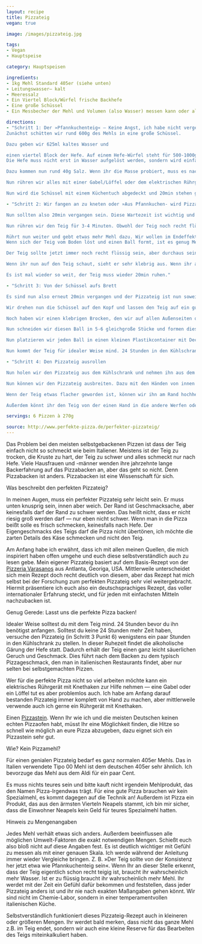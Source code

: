```yaml
---
layout: recipe
title: Pizzateig
vegan: true

image: /images/pizzateig.jpg

tags:
- Vegan
- Hauptspeise

category: Hauptspeisen

ingredients:
- 1kg Mehl Standard 405er (siehe unten)
- Leitungswasser– kalt
- Meeressalz
- Ein Viertel Block/Würfel frische Backhefe
- Eine große Schüssel
- Ein Messbecher der Mehl und Volumen (also Wasser) messen kann oder alternativ eine Küchenwaage

directions:
- "Schritt 1: Der »Pfannkuchenteig« — Keine Angst, ich habe nicht vergessen, dass wir Pizza backen.
Zunächst schütten wir rund 600g des Mehls in eine große Schüssel.

Dazu geben wir 625ml kaltes Wasser und

einen viertel Block der Hefe. Auf einem Hefe-Würfel steht für 500-1000g Mehl, aber wir verwenden bewusst deutlich weniger als auf der Packung steht. Keine Angst der Teig wird trotzdem genug steigen.
Die Hefe muss nicht erst in Wasser aufgelöst werden, sondern wird einfach in die Schüssel gegeben.

Dazu kommen nun rund 40g Salz. Wenn ihr die Masse probiert, muss es nach Salz schmecken. Denkt daran, dass der Teig später noch deutlich mehr Mehl enthält. Wenn ihr jetzt Hefe oder Mehl herausschmeckt, ist es nicht genug Salz.

Nun rühren wir alles mit einer Gabel/Löffel oder dem elektrischen Rührgerät kurz um, bis eine Masse entsteht, die von der Konsistenz eher an Pfannkuchenteig als an Pizzateig erinnert.

Nun wird die Schüssel mit einem Küchentuch abgedeckt und 20min stehen gelassen. Während dieser 20min wird das Mehl ordentlich Wasser aufnehmen können. Das Mehl kann nun das Wasser in dieser Flüssigkeit aufnehmen, was später hilfreich für die Gluten-Bildung ist. Wahrscheinlich ist das hier der wichtigste Schritt der ganzen Pizzateig-Anleitung."

- "Schritt 2: Wir fangen an zu kneten oder »Aus Pfannkuchen- wird Pizzateig«

Nun sollten also 20min vergangen sein. Diese Wartezeit ist wichtig und Teil des Geheimnisses zu gutem Pizzateig.

Nun rühren wir den Teig für 3-4 Minuten. Obwohl der Teig noch recht flüssig ist, (»Pfannkuchenteig«) und dies wirklich mehr Rühren als Kneten ist, bilden wir hiermit einen guten Teig, da bereits Gluten-(Eiweis)-Ketten gebildet werden. Es sind diese Proteinketten, die später das CO2, das die Hefe produziert auffängt und im Teig gefangen hält. Durch diese Luftbläßchen wird der Teig später aufgehen und sehr locker und luftig.

Rührt nun weiter und gebt etwas mehr Mehl dazu. Wir wollen im Endeffekt in diesem Stadium das restliche Mehl der Packung dazugeben. Es eignet sich etwa immer 100g (bitte nicht nachmessen) in die Schüssel zu geben und dann weiterzurrühren. Dies verhindert einerseits, dass das Mehl durch die ganze Küche fliegt und anderseits habt ihr somit mehr Kontrolle über euren Pizzateig. Sollte er wider Erwartens zu trocken werden, könnt ihr jederzeit aufhören.
Wenn sich der Teig vom Boden löst und einen Ball formt, ist es genug Mehl. Knetet noch 1-2min weiter. Dies sollte nun recht schwer gehen.

Der Teig sollte jetzt immer noch recht flüssig sein, aber durchaus seine Form behalten. In der Tat ist das Mehl/Wasser-Verhältnis ideal, wenn ihr den Teig zu einer Kugel formt und diese ganz langsam, also etwa über eine halbe Stunde hinweg, seine Form verliert und wieder flüssig wird. Kurzfristig betrachtet, soll er aber ein Ball bleiben. Ihr werdet mit der Zeit ein Gefühl dafür bekommen was ich meine.

Wenn ihr nun auf den Teig schaut, sieht er sehr klebrig aus. Wenn ihr allerdings auf die Oberfläche eine Prise mehl gebt könnt ihr ertasten, wie zart er sich tatsächlich anfühlt.

Es ist mal wieder so weit, der Teig muss wieder 20min ruhen."

- "Schritt 3: Von der Schüssel aufs Brett

Es sind nun also erneut 20min vergangen und der Pizzateig ist nun soweit, dass er aus der Schüssel kann.

Wir drehen nun die Schüssel auf den Kopf und lassen den Teig auf ein gut gemehltes Brett fallen. Der Teig sollte dabei fast ohne Hilfe aus der Schüssel »fließen«.

Noch haben wir einen klebrigen Brocken, den wir auf allen Außenseiten ordentlich mit Mehl bestäuben. Dann kneten wir mit den Händen einige wenige Sekunden, um einen Schönen Ball zu formen.

Nun schneiden wir diesen Ball in 5-6 gleichgroße Stücke und formen diese jeweils wieder mit einigem Mehl in runde Teigbälle. Beim Schneiden merkt man erst wie feucht der Teig innen ist und es ist sehr hilfreich auf die Schnittkante noch beim Schneiden Mehl zu streuen.

Nun platzieren wir jeden Ball in einen kleinen Plastikcontainer mit Deckel. Wichtig ist der Deckel, da der Teig sonst an den Außenkanten austrocknet und sich dann nicht mehr schön verarbeiten lässt. Wenn kein Deckel vorhanden ist, hilft Frischhaltefolie.

Nun kommt der Teig für idealer Weise mind. 24 Stunden in den Kühlschrank. Dort wird er innerhalb des Containers aufgehen. Manche schwören darauf, der Teig solle bis zu 6 Tage im Kühlschrank verweilen, aber ich persönlich kann keine wirklichen Unterschiede feststellen. Solltest du keine 24 Stunden Zeit haben, versuche den Teig wenigstens eine Stunde, besser ein paar Stunden in den Kühlschrank zu stellen. Wichtig ist, dass der Teig überhaupt eine gewisse Zeit im Kühlschrank verbringt, da er sich zum jetztigen Zeitpunkt nicht ideal verarbeiten lassen würde und damit auch nicht perfekt backen könnte."

- "Schritt 4: Den Pizzateig ausrollen

Nun holen wir den Pizzateig aus dem Kühlschrank und nehmen ihn aus dem Plastikcontainer. Mit großzügigen Mengen Mehl kurz durchkneten, bis ein schöner, runder Teigball entsteht.

Nun können wir den Pizzateig ausbreiten. Dazu mit den Händen von innen nach außen auf den Teig drücken, so dass ein Rand ensteht. Der Rand wird auf diese Weiße sehr stark aufgehen und extremst luftig schmecken. Wenn ihr kein Fan von Pizza mit dickem Rand seid, drückt den Rand einfach ebenfalls flach und belegt die Pizza später bis weit an den Rand.

Wenn der Teig etwas flacher geworden ist, können wir ihn am Rand hochheben und ihn durch sein eigenes Gewicht ausdehnen lassen.

Außerdem könnt ihr den Teig von der einen Hand in die andere Werfen oder zwei Fäuste formen, den Teig darauf legen und ihn somit weiter ausdehnen."

servings: 6 Pizzen à 270g

source: http://www.perfekte-pizza.de/perfekter-pizzateig/
---
```


Das Problem bei den meisten selbstgebackenen Pizzen ist dass der Teig einfach nicht so schmeckt wie beim Italiener. Meistens ist der Teig zu trocken, die Kruste zu hart, der Teig zu schwer und alles schmeckt nur nach Hefe. Viele Hausfrauen und -männer wenden ihre jahrzehnte lange Backerfahrung auf das Pizzabacken an, aber das geht so nicht. Denn Pizzabacken ist anders. Pizzabacken ist eine Wissenschaft für sich.

Was beschreibt den perfekten Pizzateig?

In meinen Augen, muss ein perfekter Pizzateig sehr leicht sein. Er muss unten knusprig sein, innen aber weich. Der Rand ist Geschmacksache, aber keinesfalls darf der Rand zu schwer werden. Das heißt nicht, dass er nicht riesig groß werden darf — nur eben nicht schwer. Wenn man in die Pizza beißt solle es frisch schmecken, keinesfalls nach Hefe. Der Eigengeschmacks des Teigs darf die Pizza nicht übertönen, ich möchte die zarten Details des Käse schmecken und nicht den Teig.

Am Anfang habe ich erwähnt, dass ich mit allen meinen Quellen, die mich inspiriert haben offen umgehe und euch diese selbstverständlich auch zu lesen gebe. Mein eigener Pizzateig basiert auf dem Basis-Rezept von der [Pizzeria Varasanos](http://www.varasanos.com/PizzaRecipe.htm) aus Antlanta, Georiga, USA. Mittlerweile unterscheidet sich mein Rezept doch recht deutlich von diesem, aber das Rezept hat mich selbst bei der Forschung zum perfekten Pizzateig sehr viel weitergebracht. Hiermit präsentiere ich euch also ein deutschsprachiges Rezept, das voller internationaler Erfahrung steckt, und für jeden mit einfachsten Mitteln nachzubacken ist.

Genug Gerede: Lasst uns die perfekte Pizza backen!

Idealer Weise solltest du mit dem Teig mind. 24 Stunden bevor du ihn benötigst anfangen. Solltest du keine 24 Stunden mehr Zeit haben, versuche den Pizzateig (in Schritt 3 Punkt 6) wenigstens ein paar Stunden in den Kühlschrank zu stellen. In dieser Ruhezeit findet die alkoholische Gärung der Hefe statt. Dadurch erhält der Teig einen ganz leicht säuerlichen Geruch und Geschmack. Dies führt nach dem Backen zu dem typisch Pizzageschmack, den man in italienischen Restaurants findet, aber nur selten bei selbstgemachten Pizzen.

Wer für die perfekte Pizza nicht so viel arbeiten möchte kann ein elektrisches Rührgerät mit Knethaken zur Hilfe nehmen — eine Gabel oder ein Löffel tut es aber problemlos auch. Ich habe am Anfang darauf bestanden Pizzateig immer komplett von Hand zu machen, aber mittlerweile verwende auch ich gerne ein Rührgerät mit Knethaken.

Einen [Pizzastein](http://www.perfekte-pizza.de/pizzastein/). Wenn Ihr wie ich und die meisten Deutschen keinen echten Pizzaofen habt,  müsst Ihr eine Möglichkeit finden, die Hitze so schnell wie möglich an eure Pizza abzugeben, dazu eignet sich ein Pizzastein sehr gut.

Wie? Kein Pizzamehl?

Für einen genialen Pizzateig bedarf es ganz normalen 405er Mehls. Das in Italien verwendete Tipo 00 Mehl ist dem deutschen 405er sehr ähnlich. Ich bevorzuge das Mehl aus dem Aldi für ein paar Cent.

Es muss nichts teures sein und bitte kauft nicht irgendein Mehlprodukt, das den Namen Pizza-Irgendwas trägt. Für eine gute Pizza brauchen wir kein Spezialmehl, es kommt dagegen auf die Technik an! Außerdem ist Pizza ein Produkt, das aus den ärmsten Vierteln Neapels stammt, ich bin mir sicher, dass die Einwohner Neapels kein Geld für teures Spezialmehl hatten.

Hinweis zu Mengenangaben

Jedes Mehl verhält etwas sich anders. Außerdem beeinflussen alle möglichen Umwelt-Faktoren die exakt notwendigen Mengen. Schießt euch also bloß nicht auf diese Angaben fest. Es ist deutlich wichtiger mit Gefühl zu messen als mit einer genauen Skala. Ich werde während der Anleitung immer wieder Vergleiche bringen. Z. B. »Der Teig sollte von der Konsistenz her jetzt etwa wie Pfannkuchenteig sein«. Wenn Ihr an dieser Stelle erkennt, dass der Teig eigentlich schon recht teigig ist, braucht ihr wahrscheinlich mehr Wasser. Ist er zu flüssig braucht ihr wahrscheinlich mehr Mehl. Ihr werdet mit der Zeit ein Gefühl dafür bekommen und feststellen, dass jeder Pizzateig anders ist und ihr nie nach exakten Maßangaben gehen könnt. Wir sind nicht im Chemie-Labor, sondern in einer temperamentvollen italienischen Küche.

Selbstverständlich funktioniert dieses Pizzateig-Rezept auch in kleineren oder größeren Mengen. Ihr werdet bald merken, dass nicht das ganze Mehl z.B. im Teig endet, sondern wir auch eine kleine Reserve für das Bearbeiten des Teigs miteinkalkuliert haben.
